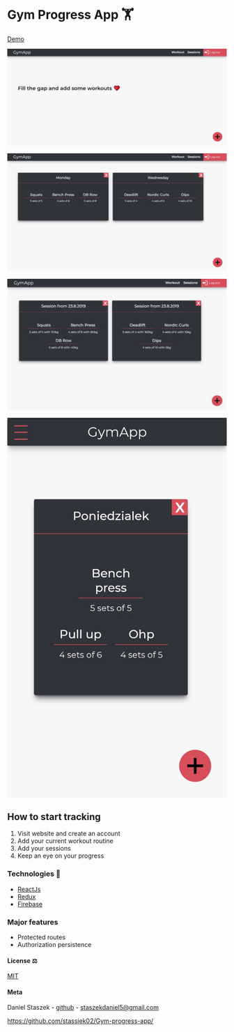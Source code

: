 # Gym Progress App 🏋️
[Demo](https://gym-tracker-app.netlify.com/)

![](screenshotEmpty.JPG)

![](screenshotFilled.JPG)

![](session.JPG)

![](mobile.jpg)



## How to start tracking
1. Visit website and create an account
2. Add your current workout routine
3. Add your sessions
4. Keep an eye on your progress

### Technologies 🔧 
+ [ReactJs](https://reactjs.org/)
+ [Redux](https://redux.js.org/)
+ [Firebase](https://firebase.google.com/)

### Major features
+ Protected routes
+ Authorization persistence

#### License ⚖️

[MIT](https://en.wikipedia.org/wiki/MIT_License)


#### Meta
Daniel Staszek - [github](https://github.com/stassiek02/) - [staszekdaniel5@gmail.com](mailto:staszekdaniel5@gmail.com)

https://github.com/stassiek02/Gym-progress-app/
